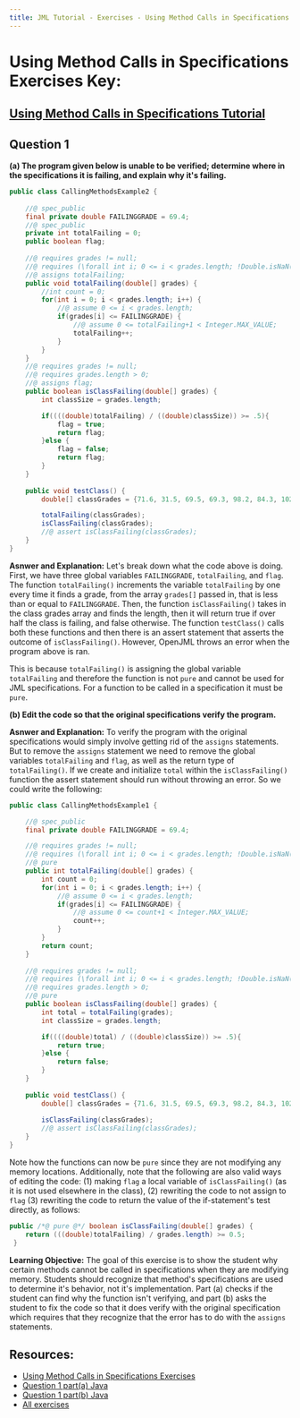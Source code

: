 ```yaml
---
title: JML Tutorial - Exercises - Using Method Calls in Specifications 
---
```

# Using Method Calls in Specifications Exercises Key:
## [Using Method Calls in Specifications Tutorial](https://www.openjml.org/tutorial/MethodsInSpecifications)

## **Question 1**
**(a) The program given below is unable to be verified; determine where in the specifications it is failing, and explain why it's failing.**
```Java
public class CallingMethodsExample2 {
	
	//@ spec_public
	final private double FAILINGGRADE = 69.4;
	//@ spec_public
	private int totalFailing = 0;
	public boolean flag;
	
	//@ requires grades != null;
	//@ requires (\forall int i; 0 <= i < grades.length; !Double.isNaN(grades[i]));
	//@ assigns totalFailing;
	public void totalFailing(double[] grades) {
		//int count = 0;
		for(int i = 0; i < grades.length; i++) {
			//@ assume 0 <= i < grades.length;
			if(grades[i] <= FAILINGGRADE) {
				//@ assume 0 <= totalFailing+1 < Integer.MAX_VALUE;
				totalFailing++;
			}
		}
	}
	//@ requires grades != null;
	//@ requires grades.length > 0;
	//@ assigns flag;
	public boolean isClassFailing(double[] grades) {
		int classSize = grades.length;

		if((((double)totalFailing) / ((double)classSize)) >= .5){
			flag = true;
			return flag;
		}else {
			flag = false;
			return flag;
		}
	}
	
	public void testClass() {
		double[] classGrades = {71.6, 31.5, 69.5, 69.3, 98.2, 84.3, 102.0};

		totalFailing(classGrades);
		isClassFailing(classGrades);
		//@ assert isClassFailing(classGrades);
	}
}
```
**Asnwer and Explanation:**
Let's break down what the code above is doing. First, we have three global variables `FAILINGGRADE`, `totalFailing`, and `flag`. The function `totalFailing()` increments the variable `totalFailing` by one every time it finds a grade, from the array `grades[]` passed in, that is less than or equal to `FAILINGGRADE`. Then, the function `isClassFailing()` takes in the class grades array and finds the length, then it will return true if over half the class is failing, and false otherwise. The function `testClass()` calls both these functions and then there is an assert statement that asserts the outcome of `isClassFailing()`. However, OpenJML throws an error when the program above is ran.
 
This is because `totalFailing()` is assigning the global variable `totalFailing` and therefore the function is not `pure` and cannot be used for JML specifications. For a function to be called in a specification it must be `pure`.

**(b) Edit the code so that the original specifications verify the program.**

**Asnwer and Explanation:**
To verify the program with the original specifications would simply involve getting rid of the `assigns` statements. But to remove the `assigns` statement we need to remove the global variables `totalFailing` and `flag`, as well as the return type of `totalFailing()`. If we create and initialize `total` within the `isClassFailing()` function the assert statement should run without throwing an error. So we could write the following:
```Java
public class CallingMethodsExample1 {

	//@ spec_public
	final private double FAILINGGRADE = 69.4;

	//@ requires grades != null;
	//@ requires (\forall int i; 0 <= i < grades.length; !Double.isNaN(grades[i]));
	//@ pure
	public int totalFailing(double[] grades) {
		int count = 0;
		for(int i = 0; i < grades.length; i++) {
			//@ assume 0 <= i < grades.length;
			if(grades[i] <= FAILINGGRADE) {
				//@ assume 0 <= count+1 < Integer.MAX_VALUE;
				count++;
			}
		}
		return count;
	}
	
	//@ requires grades != null;
	//@ requires (\forall int i; 0 <= i < grades.length; !Double.isNaN(grades[i]));
	//@ requires grades.length > 0;
	//@ pure
	public boolean isClassFailing(double[] grades) {
		int total = totalFailing(grades);
		int classSize = grades.length;

		if((((double)total) / ((double)classSize)) >= .5){
			return true;
		}else {
			return false;
		}
	}
	
	public void testClass() {
		double[] classGrades = {71.6, 31.5, 69.5, 69.3, 98.2, 84.3, 102.0};
		
		isClassFailing(classGrades);
		//@ assert isClassFailing(classGrades);
	}
}
```
Note how the functions can now be `pure` since they are not modifying any memory locations. Additionally, note that the following are also valid ways of editing the code: (1) making `flag` a local variable of `isClassFailing()` (as it is not used elsewhere in the class), (2) rewriting the code to not assign to `flag` (3) rewriting the code to return the value of the if-statement's test directly, as follows:
```Java
public /*@ pure @*/ boolean isClassFailing(double[] grades) {
  	return (((double)totalFailing) / grades.length) >= 0.5;
 }
```
**Learning Objective:** 
The goal of this exercise is to show the student why certain methods cannot be called in specifications when they are modifying memory. Students should recognize that method's specifications are used to determine it's behavior, not it's implementation. Part (a) checks if the student can find why the function isn't verifying, and part (b) asks the student to fix the code so that it does verify with the original specification which requires that they recognize that the error has to do with the `assigns` statements.

## **Resources:**
+ [Using Method Calls in Specifications Exercises](CallingMethodsEx.md)
+ [Question 1 part(a) Java](CallingMethodsExample1.java)
+ [Question 1 part(b) Java](CallingMethodsExample2.java)
+ [All exercises](https://www.openjml.org/tutorial/exercises/exercises)